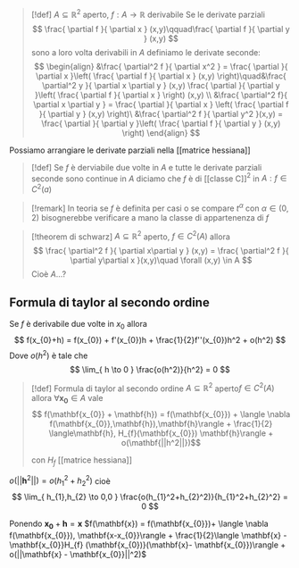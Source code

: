 >[!def]
>$A \subseteq \mathbb{R}^2$ aperto, $f : A \to \mathbb{R}$ derivabile
>Se le derivate parziali
>$$ \frac{ \partial f }{ \partial x } (x,y)\qquad\frac{ \partial f }{ \partial y } (x,y) $$
>sono a loro volta derivabili in $A$ definiamo le derivate seconde:
> $$ \begin{align}
> &\frac{ \partial^2 f  }{ \partial x^2 } = \frac{ \partial  }{ \partial x }\left( \frac{ \partial f }{ \partial x } (x,y) \right)\quad&\frac{ \partial^2 y }{ \partial x \partial y  } (x,y)  \frac{ \partial  }{ \partial y }\left( \frac{ \partial f }{ \partial x }  \right) (x,y) \\
>&\frac{ \partial^2 f}{ \partial x \partial y } = \frac{ \partial  }{ \partial x } \left( \frac{ \partial f }{ \partial y } (x,y) \right)\ &\frac{ \partial^2 f }{ \partial y^2 }(x,y) = \frac{ \partial  }{ \partial y }\left( \frac{ \partial f }{ \partial y } (x,y) \right)       
>\end{align} $$


Possiamo arrangiare le derivate parziali nella [[matrice hessiana]]




>[!def]
>Se $f$ è derviabile due volte in $A$ e tutte le derivate parziali seconde sono continue in $A$ diciamo che $f$ è di [[classe C]]$^2$ in $A : f \in C^2(a)$

>[!remark]
>In teoria se $f$ è definita per casi o se compare $t^\alpha$ con $\alpha \in (0,2)$ bisognerebbe verificare a mano la classe di appartenenza di $f$


>[!theorem di schwarz]
>$A \subseteq \mathbb{R}^2$ aperto, $f \in C^2(A)$ allora
> $$ \frac{ \partial^2 f }{ \partial x\partial y } (x,y) = \frac{ \partial^2 f }{ \partial y\partial x }(x,y)\quad \forall (x,y) \in A   $$
> Cioè $A\dots ?$


## Formula di taylor al secondo ordine

Se $f$ è derivabile due volte in $x_{0}$ allora
$$ f(x_{0}+h) = f(x_{0}) + f'(x_{0})h + \frac{1}{2}f''(x_{0})h^2 + o(h^2) $$
Dove $o(h^2)$ è tale che
$$ \lim_{ h \to 0 } \frac{o(h^2)}{h^2} = 0 $$

>[!def] Formula di taylor al secondo ordine
>$A \subseteq \mathbb{R}^2$ aperto$f \in C^2(A)$ allora $\forall \mathbf{x_{0}} \in A$ vale
>$$ f(\mathbf{x_{0}} + \mathbf{h}) = f(\mathbf{x_{0}}) + \langle \nabla f(\mathbf{x_{0}},\mathbf{h}),\mathbf{h}\rangle + \frac{1}{2} \langle\mathbf{h}, H_{f}(\mathbf{x_{0}}) \mathbf{h}\rangle + o(\mathbf{||h^2||})$$
>
>con $H_{f}$ [[matrice hessiana]]

$o(||\mathbf{h}^2||) = o(h_{1}^2+h_{2}^2)$ cioè
$$ \lim_{ h_{1},h_{2} \to 0,0 } \frac{o(h_{1}^2+h_{2}^2)}{h_{1}^2+h_{2}^2} = 0 $$

Ponendo $\mathbf{x_{0}}+\mathbf{h} = \mathbf{x}$
$f(\mathbf{x}) = f(\mathbf{x_{0}})+ \langle \nabla f(\mathbf{x_{0}}), \mathbf{x-x_{0}}\rangle + \frac{1}{2}\langle \mathbf{x} - \mathbf{x_{0}}H_{f} (\mathbf{x_{0})}(\mathbf{x}- \mathbf{x_{0}})\rangle + o(||\mathbf{x} - \mathbf{x_{0}}||^2)$

